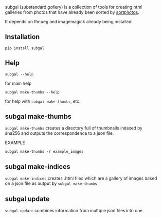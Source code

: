 subgal (*sub*standard *gal*lery) is a collection of tools for creating html
galleries from photos that have already been sorted by [sortphotos].

It depends on ffmpeg and imagemagick already being installed.


Installation
------------

    pip install subgal

Help
----

    subgal --help

for main help

    subgal make-thumbs --help

for help with `subgal make-thumbs`, etc.

subgal make-thumbs
------------------

`subgal make-thumbs` creates a directory full of thumbnails indexed by sha256 and outputs the correspondence to a json file.

EXAMPLE

    subgal make-thumbs -r example_images


subgal make-indices
-------------------

`subgal make-indices` creates .html files which are a gallery of images based on a json file as output by `subgal make-thumbs`

subgal update
-------------

`subgal update` combines information from multiple json files into one.


[sortphotos]: https://github.com/andrewning/sortphotos
